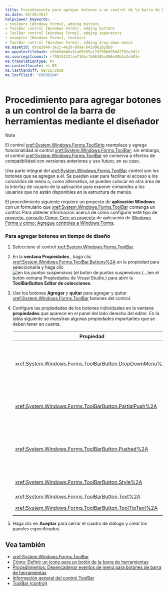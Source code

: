 ```yaml
---
title: Procedimiento para agregar botones a un control de la barra de herramientas mediante el diseñador
ms.date: 03/30/2017
helpviewer_keywords:
- toolbars [Windows Forms], adding buttons
- ToolBar control [Windows Forms], adding buttons
- ToolBar control [Windows Forms], adding separators
- examples [Windows Forms], toolbars
- ToolBar control [Windows Forms], adding drop-down menus
ms.assetid: d9ce3040-3e21-4e2d-80ae-b430982b2db8
ms.openlocfilehash: e5069dd46a31a65f65a17d750b685d82762e3d11
ms.sourcegitcommit: cf9515122fce716bcfb6618ba366e39b5a2eb81e
ms.translationtype: MT
ms.contentlocale: es-ES
ms.lasthandoff: 08/15/2019
ms.locfileid: "69038204"
---
```

# <a name="how-to-add-buttons-to-a-toolbar-control-using-the-designer"></a>Procedimiento para agregar botones a un control de la barra de herramientas mediante el diseñador

> [!NOTE]
> El control <xref:System.Windows.Forms.ToolStrip> reemplaza y agrega funcionalidad al control <xref:System.Windows.Forms.ToolBar>; sin embargo, el control <xref:System.Windows.Forms.ToolBar> se conserva a efectos de compatibilidad con versiones anteriores y uso futuro, en su caso.

Una parte integral del <xref:System.Windows.Forms.ToolBar> control son los botones que se agregan a él. Se pueden usar para facilitar el acceso a los comandos de menú o, como alternativa, se pueden colocar en otra área de la interfaz de usuario de la aplicación para exponer comandos a los usuarios que no están disponibles en la estructura de menús.

El procedimiento siguiente requiere un proyecto de **aplicación Windows** con un formulario que <xref:System.Windows.Forms.ToolBar> contenga un control. Para obtener información acerca de cómo configurar este tipo de [proyecto, consulte Cómo: Cree un proyecto](/visualstudio/ide/step-1-create-a-windows-forms-application-project) de aplicación de [Windows Forms y cómo: Agregue controles a Windows Forms](how-to-add-controls-to-windows-forms.md).


### <a name="to-add-buttons-at-design-time"></a>Para agregar botones en tiempo de diseño

1. Seleccione el control <xref:System.Windows.Forms.ToolBar>.

2. En la **ventana Propiedades** , haga clic <xref:System.Windows.Forms.ToolBar.Buttons%2A> en la propiedad para seleccionarla y haga clic![en los **puntos suspensivos** (el botón de puntos suspensivos (...)](./media/visual-studio-ellipsis-button.png)en el botón ventana Propiedades de Visual Studio.) para abrir la **ToolBarButton Editor de colecciones**.

3. Use los botones **Agregar** y **quitar** para agregar y quitar <xref:System.Windows.Forms.ToolBar> botones del control.

4. Configure las propiedades de los botones individuales en la ventana **propiedades** que aparece en el panel del lado derecho del editor. En la tabla siguiente se muestran algunas propiedades importantes que se deben tener en cuenta.

    |Propiedad|DESCRIPCIÓN|
    |--------------|-----------------|
    |<xref:System.Windows.Forms.ToolBarButton.DropDownMenu%2A>|Establece el menú que se va a mostrar en el botón de la barra de herramientas desplegable. La propiedad del botón <xref:System.Windows.Forms.ToolBarButton.Style%2A> de la barra de herramientas <xref:System.Windows.Forms.ToolBarButtonStyle.DropDownButton>debe establecerse en. Esta propiedad toma una instancia de la <xref:System.Windows.Forms.ContextMenu> clase como referencia.|
    |<xref:System.Windows.Forms.ToolBarButton.PartialPush%2A>|Establece si se inserta parcialmente un botón de barra de herramientas de estilo de alternancia. La propiedad del botón <xref:System.Windows.Forms.ToolBarButton.Style%2A> de la barra de herramientas <xref:System.Windows.Forms.ToolBarButtonStyle.ToggleButton>debe establecerse en.|
    |<xref:System.Windows.Forms.ToolBarButton.Pushed%2A>|Establece si un botón de la barra de herramientas de estilo de alternancia está actualmente en estado presionado. La propiedad del botón <xref:System.Windows.Forms.ToolBarButton.Style%2A> de la barra de herramientas <xref:System.Windows.Forms.ToolBarButtonStyle.ToggleButton> se <xref:System.Windows.Forms.ToolBarButtonStyle.PushButton>debe establecer en o.|
    |<xref:System.Windows.Forms.ToolBarButton.Style%2A>|Establece el estilo del botón de la barra de herramientas. Debe ser uno de los valores de la <xref:System.Windows.Forms.ToolBarButtonStyle> enumeración.|
    |<xref:System.Windows.Forms.ToolBarButton.Text%2A>|Cadena de texto que se muestra en el botón.|
    |<xref:System.Windows.Forms.ToolBarButton.ToolTipText%2A>|Texto que aparece como información sobre herramientas para el botón.|

5. Haga clic en **Aceptar** para cerrar el cuadro de diálogo y crear los paneles especificados.

## <a name="see-also"></a>Vea también

- <xref:System.Windows.Forms.ToolBar>
- [Cómo: Definir un icono para un botón de la barra de herramientas](how-to-define-an-icon-for-a-toolbar-button.md)
- [Procedimientos: Desencadenar eventos de menú para botones de barra de herramientas](how-to-trigger-menu-events-for-toolbar-buttons.md)
- [Información general del control ToolBar](toolbar-control-overview-windows-forms.md)
- [ToolBar (control)](toolbar-control-windows-forms.md)
